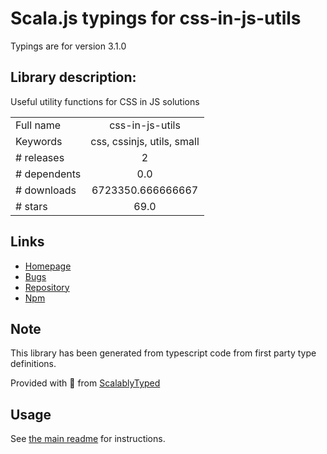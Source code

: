 
# Scala.js typings for css-in-js-utils

Typings are for version 3.1.0

## Library description:
Useful utility functions for CSS in JS solutions

|                    |                 |
| ------------------ | :-------------: |
| Full name          | css-in-js-utils |
| Keywords           | css, cssinjs, utils, small |
| # releases         | 2 |
| # dependents       | 0.0 |
| # downloads        | 6723350.666666667 |
| # stars            | 69.0 |

## Links
- [Homepage](https://github.com/robinweser/css-in-js-utils#readme)
- [Bugs](https://github.com/robinweser/css-in-js-utils/issues)
- [Repository](https://github.com/robinweser/css-in-js-utils)
- [Npm](https://www.npmjs.com/package/css-in-js-utils)
    


## Note
This library has been generated from typescript code from first party type definitions.

Provided with :purple_heart: from [ScalablyTyped](https://github.com/oyvindberg/ScalablyTyped)

## Usage
See [the main readme](../../readme.md) for instructions.


